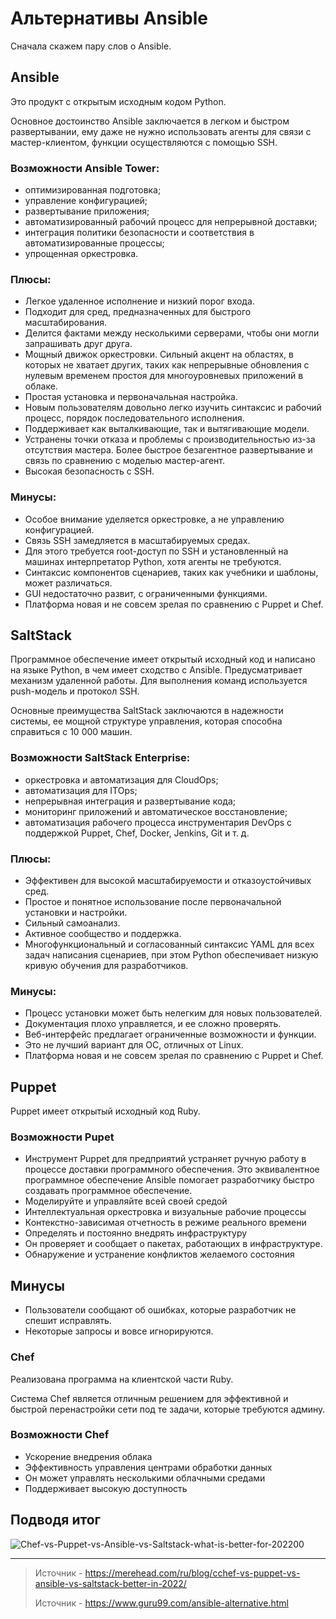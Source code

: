# Альтернативы Ansible
Сначала скажем пару слов о Ansible.

## Ansible
Это продукт с открытым исходным кодом Python. 

Основное достоинство Ansible заключается в легком и быстром развертывании, 
ему даже не нужно использовать агенты для связи с мастер-клиентом, функции осуществляются с помощью SSH. 

### Возможности Ansible Tower:
* оптимизированная подготовка;
* управление конфигурацией;
* развертывание приложения;
* автоматизированный рабочий процесс для непрерывной доставки;
* интеграция политики безопасности и соответствия в автоматизированные процессы;
* упрощенная оркестровка.

### Плюсы:
* Легкое удаленное исполнение и низкий порог входа.
* Подходит для сред, предназначенных для быстрого масштабирования.
* Делится фактами между несколькими серверами, чтобы они могли запрашивать друг друга.
* Мощный движок оркестровки. Сильный акцент на областях, в которых не хватает других, таких как непрерывные обновления с нулевым временем простоя для многоуровневых приложений в облаке.
* Простая установка и первоначальная настройка.
* Новым пользователям довольно легко изучить синтаксис и рабочий процесс, порядок последовательного исполнения.
* Поддерживает как выталкивающие, так и вытягивающие модели.
* Устранены точки отказа и проблемы с производительностью из-за отсутствия мастера. Более быстрое безагентное развертывание и связь по сравнению с моделью мастер-агент.
* Высокая безопасность с SSH.

### Минусы:
* Особое внимание уделяется оркестровке, а не управлению конфигурацией.
* Связь SSH замедляется в масштабируемых средах.
* Для этого требуется root-доступ по SSH и установленный на машинах интерпретатор Python, хотя агенты не требуются.
* Синтаксис компонентов сценариев, таких как учебники и шаблоны, может различаться.
* GUI недостаточно развит, с ограниченными функциями.
* Платформа новая и не совсем зрелая по сравнению с Puppet и Chef.

## SaltStack
Программное обеспечение имеет открытый исходный код и написано на языке Python, в чем имеет сходство с Ansible. 
Предусматривает механизм удаленной работы. Для выполнения команд используется push-модель и протокол SSH.

Основные преимущества SaltStack заключаются в надежности системы, ее мощной структуре управления, которая способна справиться с 10 000 машин. 

### Возможности SaltStack Enterprise:
* оркестровка и автоматизация для CloudOps;
* автоматизация для ITOps;
* непрерывная интеграция и развертывание кода;
* мониторинг приложений и автоматическое восстановление;
* автоматизация рабочего процесса инструментария DevOps с поддержкой Puppet, Chef, Docker, Jenkins, Git и т. д.

### Плюсы:
* Эффективен для высокой масштабируемости и отказоустойчивых сред.
* Простое и понятное использование после первоначальной установки и настройки.
* Сильный самоанализ.
* Активное сообщество и поддержка.
* Многофункциональный и согласованный синтаксис YAML для всех задач написания сценариев, 
  при этом Python обеспечивает низкую кривую обучения для разработчиков.
  
### Минусы:
* Процесс установки может быть нелегким для новых пользователей.
* Документация плохо управляется, и ее сложно проверять.
* Веб-интерфейс предлагает ограниченные возможности и функции.
* Это не лучший вариант для ОС, отличных от Linux.
* Платформа новая и не совсем зрелая по сравнению с Puppet и Chef.

## Puppet
Puppet имеет открытый исходный код Ruby.

### Возможности Pupet
* Инструмент Puppet для предприятий устраняет ручную работу в процессе доставки программного обеспечения. 
  Это эквивалентное программное обеспечение Ansible помогает разработчику быстро создавать программное обеспечение.
* Моделируйте и управляйте всей своей средой
* Интеллектуальная оркестровка и визуальные рабочие процессы
* Контекстно-зависимая отчетность в режиме реального времени
* Определять и постоянно внедрять инфраструктуру
* Он проверяет и сообщает о пакетах, работающих в инфраструктуре.
* Обнаружение и устранение конфликтов желаемого состояния

## Минусы
* Пользователи сообщают об ошибках, которые разработчик не спешит исправлять.
* Некоторые запросы и вовсе игнорируются.

### Chef
Реализована программа на клиентской части Ruby. 

Cистема Chef является отличным решением для эффективной и быстрой перенастройки сети под те задачи, которые требуются админу. 

### Возможности Chef
* Ускорение внедрения облака
* Эффективность управления центрами обработки данных
* Он может управлять несколькими облачными средами
* Поддерживает высокую доступность



## Подводя итог
![Chef-vs-Puppet-vs-Ansible-vs-Saltstack-what-is-better-for-202200](https://user-images.githubusercontent.com/80898104/165051585-fa3458a6-0785-4fda-8aed-488a1b3f2103.jpg)

___
> Источник - https://merehead.com/ru/blog/cchef-vs-puppet-vs-ansible-vs-saltstack-better-in-2022/
>
> Источник - https://www.guru99.com/ansible-alternative.html

